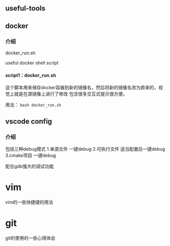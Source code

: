 ## useful-tools
## docker
### 介绍
docker_run.sh

useful docker shell script

#### script1：docker_run.sh
这个脚本用来保存docker容器到新的镜像名，然后将新的镜像名改为原来的，视觉上就是在源镜像上进行了修改
包含很多交互式提示很方便。

用法：
`bash docker_run.sh`

## vscode config

### 介绍
包括三种debug模式
1.单源文件   一键debug
2.可执行文件  适当配置后一键debug
3.cmake项目 一键debug

配合gdb强大的调试功能


# vim
vim的一些快捷键的用法



# git
git的使用的一些心得体会